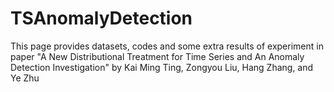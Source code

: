 # TSAnomalyDetection
This page provides datasets, codes and some extra results of experiment in paper "A New Distributional Treatment for Time Series and An Anomaly Detection Investigation" by Kai Ming Ting, Zongyou Liu, Hang Zhang, and Ye Zhu
